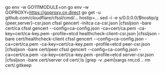 

go env -w GO111MODULE=on
go env -w GOPROXY=https://goproxy.cn,direct
go get -u github.com/cloudflare/cfssl/cmd/...
hostip=... sed -i -e s/0.0.0.0/$hostip/g {peer,server}-csr.json
cfssl gencert -initca ca-csr.json |cfssljson -bare cert/ca
cfssl gencert --config=ca-config.json -ca=cert/ca.pem -ca-key=cert/ca-key.pem -profile=etcd healthcheck-client-csr.json |cfssljson -bare cert/healthcheck-client
cfssl gencert --config=ca-config.json -ca=cert/ca.pem -ca-key=cert/ca-key.pem -profile=etcd peer-csr.json |cfssljson -bare cert/peer
cfssl gencert --config=ca-config.json -ca=cert/ca.pem -ca-key=cert/ca-key.pem -profile=etcd server-csr.json |cfssljson -bare cert/server
cd cert/;ls |grep -v .pem|xargs rm;cd ..
rm cert/.gitkeep
